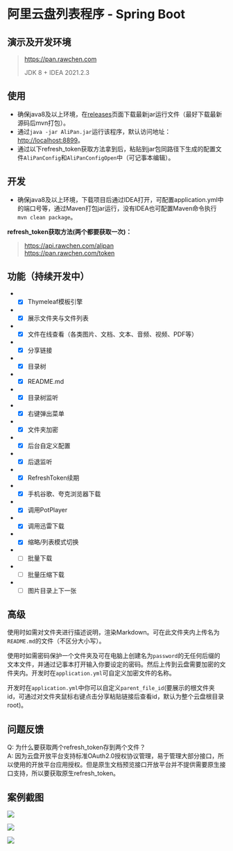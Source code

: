 # 阿里云盘列表程序 - Spring Boot

## 演示及开发环境

> https://pan.rawchen.com
>
> JDK 8 + IDEA 2021.2.3

## 使用

* 确保java8及以上环境，在[releases](https://github.com/rawchen/AliPan/releases)页面下载最新jar运行文件（最好下载最新源码后mvn打包）。
* 通过`java -jar AliPan.jar`运行该程序，默认访问地址：[http://localhost:8899](http://localhost:8899)。
* 通过以下refresh_token获取方法拿到后，粘贴到jar包同路径下生成的配置文件`AliPanConfig`和`AliPanConfigOpen`中（可记事本编辑）。

## 开发

* 确保java8及以上环境，下载项目后通过IDEA打开，可配置application.yml中的端口号等，通过Maven打包jar运行，没有IDEA也可配置Maven命令执行`mvn clean package`。

**refresh_token获取方法(两个都要获取一次)：**
> https://api.rawchen.com/alipan <br> https://pan.rawchen.com/token


## 功能（持续开发中）
* - [x] Thymeleaf模板引擎
* - [x] 展示文件夹与文件列表
* - [x] 文件在线查看（各类图片、文档、文本、音频、视频、PDF等）
* - [x] 分享链接
* - [x] 目录树
* - [x] README.md
* - [x] 目录树监听
* - [x] 右键弹出菜单
* - [x] 文件夹加密
* - [x] 后台自定义配置
* - [x] 后退监听
* - [x] RefreshToken续期
* - [x] 手机谷歌、夸克浏览器下载
* - [x] 调用PotPlayer
* - [x] 调用迅雷下载
* - [x] 缩略/列表模式切换
* - [ ] 批量下载
* - [ ] 批量压缩下载
* - [ ] 图片目录上下一张

## 高级

使用时如需对文件夹进行描述说明，渲染Markdown。可在此文件夹内上传名为`README.md`的文件（不区分大小写）。

使用时如需密码保护一个文件夹及可在电脑上创建名为`password`的无任何后缀的文本文件，并通过记事本打开输入你要设定的密码。然后上传到云盘需要加密的文件夹内。开发时在`application.yml`可自定义加密文件的名称。

开发时在`application.yml`中你可以自定义`parent_file_id`(要展示的根文件夹id，可通过对文件夹鼠标右键点击分享粘贴链接后查看id，默认为整个云盘根目录root)。

## 问题反馈

Q: 为什么要获取两个refresh_token存到两个文件？
<br>
A: 因为云盘开放平台支持标准OAuth2.0授权协议管理，易于管理大部分接口，所以使用的开放平台应用授权。但是原生文档预览接口开放平台并不提供需要原生接口支持，所以要获取原生refresh_token。

## 案例截图

![](https://cdn.jsdelivr.net/gh/rawchen/JsDelivr/static/AliPan/01.png)

![](https://cdn.jsdelivr.net/gh/rawchen/JsDelivr/static/AliPan/02.png)

![](https://cdn.jsdelivr.net/gh/rawchen/JsDelivr/static/AliPan/03.png)